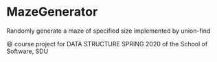 # MazeGenerator
Randomly generate a maze of specified size implemented by union-find

:smile: course project for DATA STRUCTURE SPRING 2020 of the School of Software, SDU
